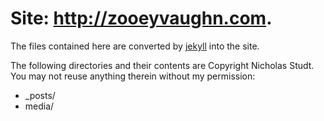 # Site: <http://zooeyvaughn.com>.

The files contained here are converted by [jekyll](http://jekyllrb.com/)
into the site.

The following directories and their contents are Copyright Nicholas Studt. 
You may not reuse anything therein without my permission:

* _posts/
* media/
